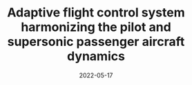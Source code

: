 ---
title: "Adaptive flight control system harmonizing the pilot and supersonic passenger aircraft dynamics"
collection: talks
type: "Presentation"
permalink: /talks/2022-05-17-towards-plug-and-play
venue: "9th International Academy of Astronautics (IAA) Symposium on Space Flight Safety"
date: 2022-05-17
# location: ""
---
